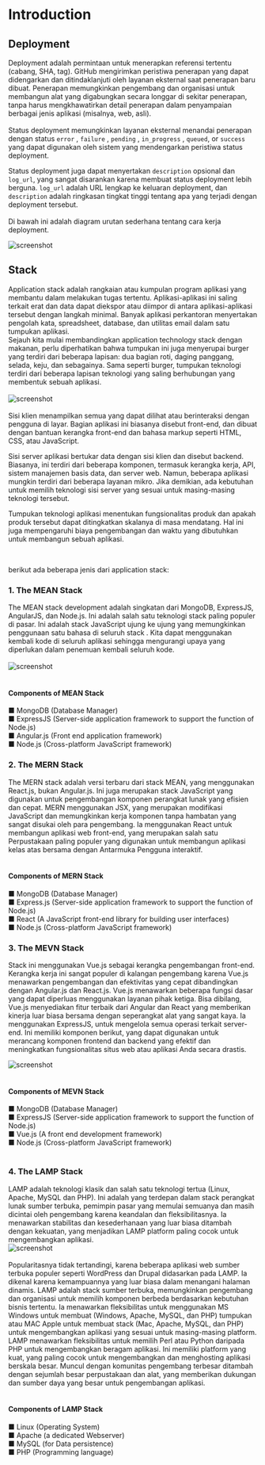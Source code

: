 # Introduction

## Deployment
Deployment adalah permintaan untuk menerapkan referensi tertentu (cabang, SHA, tag). GitHub mengirimkan peristiwa penerapan yang dapat didengarkan dan ditindaklanjuti oleh layanan eksternal saat penerapan baru dibuat. Penerapan memungkinkan pengembang dan organisasi untuk membangun alat yang digabungkan secara longgar di sekitar penerapan, tanpa harus mengkhawatirkan detail penerapan dalam penyampaian berbagai jenis aplikasi (misalnya, web, asli). <br>
<br> Status deployment memungkinkan layanan eksternal menandai penerapan dengan status `error` , `failure` , `pending` , `in_progress` , `queued`, or `success` yang dapat digunakan oleh sistem yang mendengarkan peristiwa status deployment. <br>

Status deployment juga dapat menyertakan `description` opsional dan `log_url`, yang sangat disarankan karena membuat status deployment lebih berguna. `log_url` adalah URL lengkap ke keluaran deployment, dan `description` adalah ringkasan tingkat tinggi tentang apa yang terjadi dengan deployment tersebut. <br>
<br> 
Di bawah ini adalah diagram urutan sederhana tentang cara kerja deployment. <br>

![screenshot](diagram.png.jpg) <br>
## Stack
  Application stack adalah rangkaian atau kumpulan program aplikasi yang membantu dalam melakukan tugas tertentu. Aplikasi-aplikasi ini saling terkait erat dan data dapat diekspor atau diimpor di antara aplikasi-aplikasi tersebut dengan langkah minimal. Banyak aplikasi perkantoran menyertakan pengolah kata, spreadsheet, database, dan utilitas email dalam satu tumpukan aplikasi. <br> 
  Sejauh kita mulai membandingkan application technology stack dengan makanan, perlu diperhatikan bahwa tumpukan ini juga menyerupai burger yang terdiri dari beberapa lapisan: dua bagian roti, daging panggang, selada, keju, dan sebagainya. Sama seperti burger, tumpukan teknologi terdiri dari beberapa lapisan teknologi yang saling berhubungan yang membentuk sebuah aplikasi. <br>
  <br>
  ![screenshot](AS1.jpg) <br>
  <br>
  Sisi klien menampilkan semua yang dapat dilihat atau berinteraksi dengan pengguna di layar. Bagian aplikasi ini biasanya disebut front-end, dan dibuat dengan bantuan kerangka front-end dan bahasa markup seperti HTML, CSS, atau JavaScript. <br>

Sisi server aplikasi bertukar data dengan sisi klien dan disebut backend. Biasanya, ini terdiri dari beberapa komponen, termasuk kerangka kerja, API, sistem manajemen basis data, dan server web. Namun, beberapa aplikasi mungkin terdiri dari beberapa layanan mikro. Jika demikian, ada kebutuhan untuk memilih teknologi sisi server yang sesuai untuk masing-masing teknologi tersebut.<br>

Tumpukan teknologi aplikasi menentukan fungsionalitas produk dan apakah produk tersebut dapat ditingkatkan skalanya di masa mendatang. Hal ini juga mempengaruhi biaya pengembangan dan waktu yang dibutuhkan untuk membangun sebuah aplikasi. <br>

<br> 

berikut ada beberapa jenis dari application stack: <br>
### 1. The MEAN Stack
The MEAN stack development  adalah singkatan dari MongoDB, ExpressJS, AngularJS, dan Node.js. Ini adalah salah satu teknologi stack paling populer di pasar. Ini adalah stack JavaScript ujung ke ujung yang memungkinkan penggunaan satu bahasa di seluruh stack .
Kita dapat menggunakan kembali kode di seluruh aplikasi sehingga mengurangi upaya yang diperlukan dalam penemuan kembali seluruh kode. <br>
<br>
![screenshot](mean.jpg) <br>
<br>
#### Components of MEAN Stack
■ MongoDB (Database Manager)<br>
■ ExpressJS (Server-side application framework to support the function of Node.js)<br>
■ Angular.js (Front end application framework)<br>
■ Node.js (Cross-platform JavaScript framework)<br>

### 2. The MERN Stack
The MERN stack adalah versi terbaru dari stack MEAN, yang menggunakan React.js, bukan Angular.js. Ini juga merupakan stack JavaScript yang digunakan untuk pengembangan komponen perangkat lunak yang efisien dan cepat. MERN menggunakan JSX, yang merupakan modifikasi JavaScript dan memungkinkan kerja komponen tanpa hambatan yang sangat disukai oleh para pengembang. Ia menggunakan React untuk membangun aplikasi web front-end, yang merupakan salah satu Perpustakaan paling populer yang digunakan untuk membangun aplikasi kelas atas bersama dengan Antarmuka Pengguna interaktif. <br>
<br>

#### Components of MERN Stack
■ MongoDB (Database Manager)<br>
■ Express.js (Server-side application framework to support the function of Node.js)<br>
■ React (A JavaScript front-end library for building user interfaces)<br>
■ Node.js (Cross-platform JavaScript framework)<br>

### 3. The MEVN Stack
Stack ini menggunakan Vue.js sebagai kerangka pengembangan front-end. Kerangka kerja ini sangat populer di kalangan pengembang karena Vue.js menawarkan pengembangan dan efektivitas yang cepat dibandingkan dengan Angular.js dan React.js. Vue.js menawarkan beberapa fungsi dasar yang dapat diperluas menggunakan layanan pihak ketiga. Bisa dibilang, Vue.js menyediakan fitur terbaik dari Angular dan React yang memberikan kinerja luar biasa bersama dengan seperangkat alat yang sangat kaya. Ia menggunakan ExpressJS, untuk mengelola semua operasi terkait server-end.
Ini memiliki komponen berikut, yang dapat digunakan untuk merancang komponen frontend dan backend yang efektif dan meningkatkan fungsionalitas situs web atau aplikasi Anda secara drastis.
 <br> 

 ![screenshot](mevn.jpg) <br>
 <br>
#### Components of MEVN Stack
■ MongoDB (Database Manager)<br>
■ ExpressJS (Server-side application framework to support the function of Node.js)<br>
■ Vue.js (A front end development framework)<br>
■ Node.js (Cross-platform JavaScript framework)<br>
<br>
### 4. The LAMP Stack
LAMP adalah teknologi klasik dan salah satu teknologi tertua (Linux, Apache, MySQL dan PHP). Ini adalah yang terdepan dalam stack perangkat lunak sumber terbuka, pemimpin pasar yang memulai semuanya dan masih dicintai oleh pengembang karena keandalan dan fleksibilitasnya. Ia menawarkan stabilitas dan kesederhanaan yang luar biasa ditambah dengan kekuatan, yang menjadikan LAMP platform paling cocok untuk mengembangkan aplikasi. <br> 
![screenshot](lamp.jpg) <br>
 <br>
Popularitasnya tidak tertandingi, karena beberapa aplikasi web sumber terbuka populer seperti WordPress dan Drupal didasarkan pada LAMP. Ia dikenal karena kemampuannya yang luar biasa dalam menangani halaman dinamis. LAMP adalah stack sumber terbuka, memungkinkan pengembang dan organisasi untuk memilih komponen berbeda berdasarkan kebutuhan bisnis tertentu. Ia menawarkan fleksibilitas untuk menggunakan MS Windows untuk membuat (Windows, Apache, MySQL, dan PHP) tumpukan atau MAC Apple untuk membuat stack (Mac, Apache, MySQL, dan PHP) untuk mengembangkan aplikasi yang sesuai untuk masing-masing platform. LAMP menawarkan fleksibilitas untuk memilih Perl atau Python daripada PHP untuk mengembangkan beragam aplikasi. Ini memiliki platform yang kuat, yang paling cocok untuk mengembangkan dan menghosting aplikasi berskala besar.
Muncul dengan komunitas pengembang terbesar ditambah dengan sejumlah besar perpustakaan dan alat, yang memberikan dukungan dan sumber daya yang besar untuk pengembangan aplikasi. <br>
<br>
#### Components of LAMP Stack
■ Linux (Operating System) <br>
■ Apache (a dedicated Webserver)<br>
■ MySQL (for Data persistence)<br>
■ PHP (Programming language)<br>
